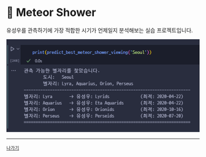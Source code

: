 # 🌠 Meteor Shower

유성우를 관측하기에 가장 적합한 시기가 언제일지 분석해보는 실습 프로젝트입니다.

![](../resources/meteor-shower.png)

---
[`나가기`](../)